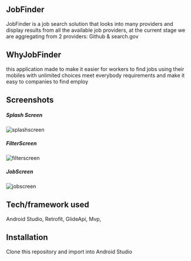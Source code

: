 ## JobFinder
JobFinder is a job search solution that looks into many providers and display results from
all the available job providers, at the current stage we are aggregating from 2 providers:
Github & search.gov

## WhyJobFinder
this application made to make it easier for workers to find jobs using their mobiles with unlimited choices meet everybody requirements and make it easy to companies to find employ

## Screenshots
##### Splash Screen

![splashscreen](https://user-images.githubusercontent.com/47700833/52916239-87dfc700-32e5-11e9-982c-3eb695a1ccec.png)
##### FilterScreen

![filterscreen](https://user-images.githubusercontent.com/47700833/52916218-5830bf00-32e5-11e9-9162-0ff417187b87.png)
##### JobScreen

![jobscreen](https://user-images.githubusercontent.com/47700833/52916252-acd43a00-32e5-11e9-98b0-cd30143de81f.png)


## Tech/framework used
Android Studio,
Retrofit,
GlideApi,
Mvp,


## Installation
Clone this repository and import into Android Studio
